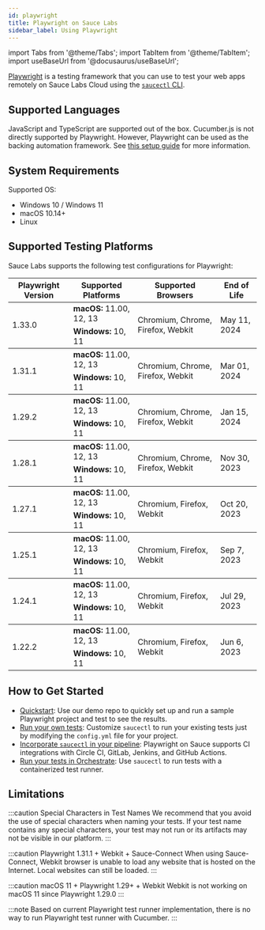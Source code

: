 ```yaml
---
id: playwright
title: Playwright on Sauce Labs
sidebar_label: Using Playwright
---
```


import Tabs from '@theme/Tabs';
import TabItem from '@theme/TabItem';
import useBaseUrl from '@docusaurus/useBaseUrl';

[Playwright](https://github.com/microsoft/playwright) is a testing framework that you can use to test your web apps remotely on Sauce Labs Cloud using the [`saucectl` CLI](/dev/cli/saucectl).

## Supported Languages

JavaScript and TypeScript are supported out of the box.
Cucumber.js is not directly supported by Playwright. However, Playwright can be used as the backing automation framework. See [this setup guide](cucumberjs-playwright/quickstart.md) for more information.

## System Requirements

Supported OS:

- Windows 10 / Windows 11
- macOS 10.14+
- Linux

## Supported Testing Platforms

Sauce Labs supports the following test configurations for Playwright:

<table id="table-fw">
  <tr>
    <th>Playwright Version</th>
    <th>Supported Platforms</th>
    <th>Supported Browsers</th>
    <th>End of Life</th>
  </tr>
  <tbody>
    <tr>
      <td rowspan='2'>1.33.0</td>
      <td><b>macOS:</b> 11.00, 12, 13</td>
      <td rowspan='2'>Chromium, Chrome, Firefox, Webkit</td>
      <td rowspan='2'>May 11, 2024</td>
    </tr>
    <tr>
      <td><b>Windows:</b> 10, 11</td>
    </tr>
  </tbody>
  <tbody>
    <tr>
      <td rowspan='2'>1.31.1</td>
      <td><b>macOS:</b> 11.00, 12, 13</td>
      <td rowspan='2'>Chromium, Chrome, Firefox, Webkit</td>
      <td rowspan='2'>Mar 01, 2024</td>
    </tr>
    <tr>
      <td><b>Windows:</b> 10, 11</td>
    </tr>
  </tbody>
  <tbody>
    <tr>
      <td rowspan='2'>1.29.2</td>
      <td><b>macOS:</b> 11.00, 12, 13</td>
      <td rowspan='2'>Chromium, Chrome, Firefox, Webkit</td>
      <td rowspan='2'>Jan 15, 2024</td>
    </tr>
    <tr>
      <td><b>Windows:</b> 10, 11</td>
    </tr>
  </tbody>
  <tbody>
    <tr>
      <td rowspan='2'>1.28.1</td>
      <td><b>macOS:</b> 11.00, 12, 13</td>
      <td rowspan='2'>Chromium, Chrome, Firefox, Webkit</td>
      <td rowspan='2'>Nov 30, 2023</td>
    </tr>
    <tr>
      <td><b>Windows:</b> 10, 11</td>
    </tr>
  </tbody>
  <tbody>
    <tr>
      <td rowspan='2'>1.27.1</td>
      <td><b>macOS:</b> 11.00, 12, 13</td>
      <td rowspan='2'>Chromium, Firefox, Webkit</td>
      <td rowspan='2'>Oct 20, 2023</td>
    </tr>
    <tr>
      <td><b>Windows:</b> 10, 11</td>
    </tr>
  </tbody>
  <tbody>
    <tr>
      <td rowspan='2'>1.25.1</td>
      <td><b>macOS:</b> 11.00, 12, 13</td>
      <td rowspan='2'>Chromium, Firefox, Webkit</td>
      <td rowspan='2'>Sep 7, 2023</td>
    </tr>
    <tr>
      <td><b>Windows:</b> 10, 11</td>
    </tr>
  </tbody>
  <tbody>
  <tr>
    <td rowspan='2'>1.24.1</td>
    <td><b>macOS:</b> 11.00, 12, 13</td>
    <td rowspan='2'>Chromium, Firefox, Webkit</td>
    <td rowspan='2'>Jul 29, 2023</td>
  </tr>
  <tr>
    <td><b>Windows:</b> 10, 11</td>
  </tr>
  </tbody>
  <tbody>
  <tr>
    <td rowspan='2'>1.22.2</td>
    <td><b>macOS:</b> 11.00, 12, 13</td>
    <td rowspan='2'>Chromium, Firefox, Webkit</td>
    <td rowspan='2'>Jun 6, 2023</td>
  </tr>
  <tr>
    <td><b>Windows:</b> 10, 11</td>
  </tr>
  </tbody>
</table>

## How to Get Started

- [Quickstart](/web-apps/automated-testing/playwright/quickstart): Use our demo repo to quickly set up and run a sample Playwright project and test to see the results.
- [Run your own tests](/web-apps/automated-testing/playwright/yaml): Customize `saucectl` to run your existing tests just by modifying the `config.yml` file for your project.
- [Incorporate `saucectl` in your pipeline](/dev/cli/saucectl/usage/use-cases/#integrating-saucectl-in-your-ci-pipeline): Playwright on Sauce supports CI integrations with Circle CI, GitLab, Jenkins, and GitHub Actions.
- [Run your tests in Orchestrate](/orchestrate/quickstart-playwright): Use `saucectl` to run tests with a containerized test runner.

## Limitations

:::caution Special Characters in Test Names
We recommend that you avoid the use of special characters when naming your tests. If your test name contains any special characters, your test may not run or its artifacts may not be visible in our platform.
:::

:::caution Playwright 1.31.1 + Webkit + Sauce-Connect
When using Sauce-Connect, Webkit browser is unable to load any website that is hosted on the Internet.
Local websites can still be loaded.
:::

:::caution macOS 11 + Playwright 1.29+ + Webkit
Webkit is not working on macOS 11 since Playwright 1.29.0
:::

:::note
Based on current Playwright test runner implementation, there is no way to run Playwright test runner with Cucumber.
:::
